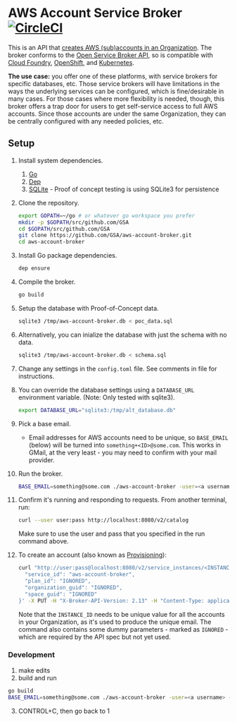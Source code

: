# AWS Account Service Broker [![CircleCI](https://circleci.com/gh/GSA/aws-account-broker.svg?style=shield)](https://circleci.com/gh/GSA/aws-account-broker)


This is an API that [creates AWS (sub)accounts in an Organization](https://docs.aws.amazon.com/organizations/latest/userguide/orgs_manage_accounts_create.html). The broker conforms to the [Open Service Broker API](https://www.openservicebrokerapi.org/), so is compatible with [Cloud Foundry](https://cloudfoundry.org/), [OpenShift](https://www.openshift.org/), and [Kubernetes](http://kubernetes.io/).

**The use case:** you offer one of these platforms, with service brokers for specific databases, etc. Those service brokers will have limitations in the ways the underlying services can be configured, which is fine/desirable in many cases. For those cases where more flexibility is needed, though, this broker offers a trap door for users to get self-service access to full AWS accounts. Since those accounts are under the same Organization, they can be centrally configured with any needed policies, etc.

## Setup

1. Install system dependencies.
    1. [Go](https://golang.org/)
    1. [Dep](https://golang.github.io/dep/docs/installation.html)
    1. [SQLite](https://www.sqlite.orga) - Proof of concept testing is using SQLite3 for persistence

1. Clone the repository.

    ```sh
    export GOPATH=~/go # or whatever go workspace you prefer
    mkdir -p $GOPATH/src/github.com/GSA
    cd $GOPATH/src/github.com/GSA
    git clone https://github.com/GSA/aws-account-broker.git
    cd aws-account-broker
    ```

1. Install Go package dependencies.

    ```sh
    dep ensure
    ```

1. Compile the broker.

    ```sh
    go build
    ```

1. Setup the database with Proof-of-Concept data.

    ```sh
    sqlite3 /tmp/aws-account-broker.db < poc_data.sql  
    ```

1. Alternatively, you can inialize the database with just the schema with no data.

    ```sh
    sqlite3 /tmp/aws-account-broker.db < schema.sql
    ```

1. Change any settings in the `config.toml` file.  See comments in file for
instructions.

2. You can override the database settings using a `DATABASE_URL` environment variable.
(Note: Only tested with sqlite3).

    ```sh
    export DATABASE_URL="sqlite3:/tmp/alt_database.db"
    ```

1. Pick a base email.
    * Email addresses for AWS accounts need to be unique, so `BASE_EMAIL` (below) will be turned into `something+<ID>@some.com`. This works in GMail, at the very least - you may need to confirm with your mail provider.
1. Run the broker.

    ```sh
    BASE_EMAIL=something@some.com ./aws-account-broker -user=<a username> -pass=<a password>
    ```

1. Confirm it's running and responding to requests. From another terminal, run:

    ```sh
    curl --user user:pass http://localhost:8080/v2/catalog
    ```

    Make sure to use the user and pass that you specified in the run command above.

1. To create an account (also known as [Provisioning](https://github.com/openservicebrokerapi/servicebroker/blob/v2.13/spec.md#provisioning)):

    ```sh
    curl "http://user:pass@localhost:8080/v2/service_instances/<INSTANCE_ID>?accepts_incomplete=true" -d '{
      "service_id": "aws-account-broker",
      "plan_id": "IGNORED",
      "organization_guid": "IGNORED",
      "space_guid": "IGNORED"
    }' -X PUT -H "X-Broker-API-Version: 2.13" -H "Content-Type: application/json"
    ```

    Note that the `INSTANCE_ID` needs to be unique value for all the accounts in your Organization, as it's used to produce the unique email. The command also contains some dummy parameters - marked as `IGNORED` - which are required by the API spec but not yet used.

### Development

1. make edits
2. build and run

  ```sh
  go build
  BASE_EMAIL=something@some.com ./aws-account-broker -user=<a username> -pass=<a password>
  ```

3. CONTROL+C, then go back to 1
